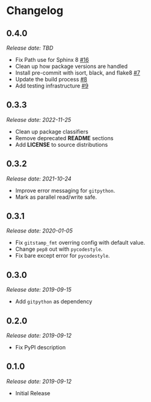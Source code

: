 Changelog
=========

0.4.0
-----

*Release date: TBD*

* Fix Path use for Sphinx 8
  [#16](https://github.com/jdillard/sphinx-gitstamp/pull/16)
* Clean up how package versions are handled
* Install pre-commit with isort, black, and flake8
  [#7](https://github.com/jdillard/sphinx-gitstamp/pull/7)
* Update the build process
  [#8](https://github.com/jdillard/sphinx-gitstamp/pull/8)
* Add testing infrastructure
  [#9](https://github.com/jdillard/sphinx-gitstamp/pull/9)

0.3.3
-----

*Release date: 2022-11-25*

* Clean up package classifiers
* Remove deprecated **README** sections
* Add **LICENSE** to source distributions

0.3.2
-----

*Release date: 2021-10-24*

* Improve error messaging for `gitpython`.
* Mark as parallel read/write safe.

0.3.1
-----

*Release date: 2020-01-05*

* Fix `gitstamp_fmt` overring config with default value.
* Change `pep8` out with `pycodestyle`.
* Fix bare except error for `pycodestyle`.

0.3.0
-----

*Release date: 2019-09-15*

* Add `gitpython` as dependency

0.2.0
-----

*Release date: 2019-09-12*

* Fix PyPI description

0.1.0
-----

*Release date: 2019-09-12*

* Initial Release
